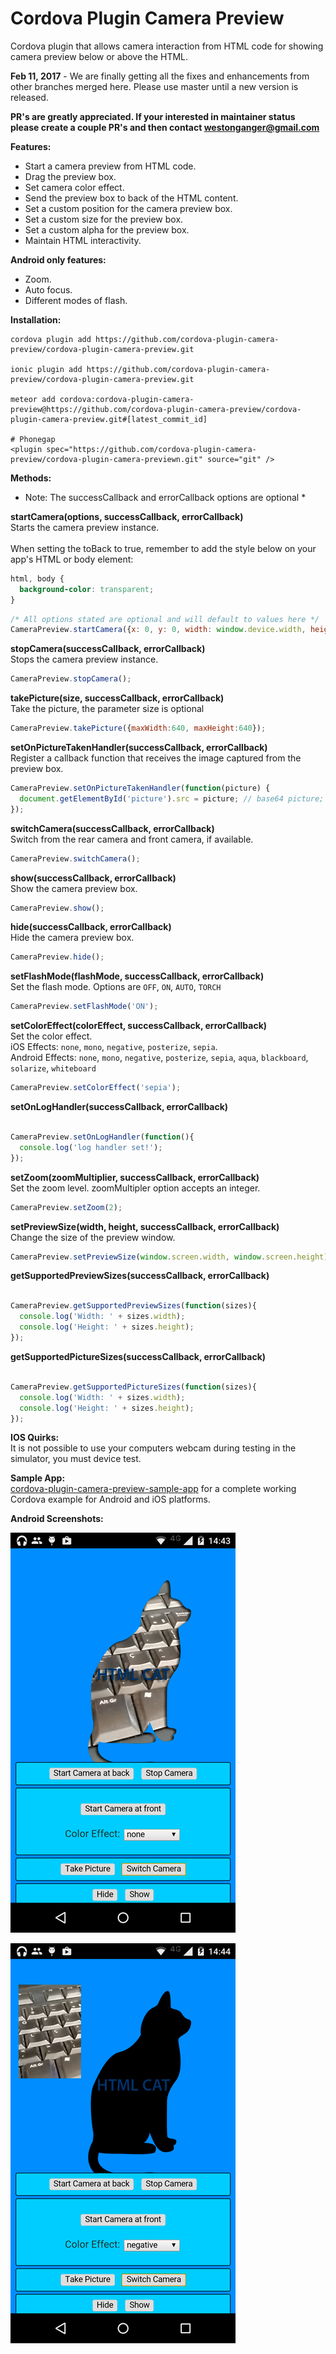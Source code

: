 Cordova Plugin Camera Preview
====================

Cordova plugin that allows camera interaction from HTML code for showing camera preview below or above the HTML.<br/>

**Feb 11, 2017** - We are finally getting all the fixes and enhancements from other branches merged here. Please use master until a new version is released.

**PR's are greatly appreciated. If your interested in maintainer status please create a couple PR's and then contact westonganger@gmail.com**

<p><b>Features:</b></p>
<ul>
  <li>Start a camera preview from HTML code.</li>
  <li>Drag the preview box.</li>
  <li>Set camera color effect.</li>
  <li>Send the preview box to back of the HTML content.</li>
  <li>Set a custom position for the camera preview box.</li>
  <li>Set a custom size for the preview box.</li>
  <li>Set a custom alpha for the preview box.</li>
  <li>Maintain HTML interactivity.</li>
</ul>

<p><b>Android only features:</b></p>
<ul>
  <li>Zoom.</li>
  <li>Auto focus.</li>
  <li>Different modes of flash.</li>
</ul>

<p><b>Installation:</b></p>

```
cordova plugin add https://github.com/cordova-plugin-camera-preview/cordova-plugin-camera-preview.git

ionic plugin add https://github.com/cordova-plugin-camera-preview/cordova-plugin-camera-preview.git

meteor add cordova:cordova-plugin-camera-preview@https://github.com/cordova-plugin-camera-preview/cordova-plugin-camera-preview.git#[latest_commit_id]

# Phonegap
<plugin spec="https://github.com/cordova-plugin-camera-preview/cordova-plugin-camera-previewn.git" source="git" />
```

<!--
```
cordova plugin add cordova-plugin-camera-preview

ionic plugin add cordova-plugin-camera-preview

meteor add cordova:cordova-plugin-camera-preview@X.X.X

# Phonegap
<gap:plugin name="cordova-plugin-camera-preview" />
```
-->

<p><b>Methods:</b></p>

* Note: The successCallback and errorCallback options are optional *

<b>startCamera(options, successCallback, errorCallback)</b><br/>
<info>
Starts the camera preview instance.
<br/>
<br/>
When setting the toBack to true, remember to add the style below on your app's HTML or body element:
```css
html, body {
  background-color: transparent;
}
```
</info>

```javascript
/* All options stated are optional and will default to values here */
CameraPreview.startCamera({x: 0, y: 0, width: window.device.width, height: window.device.height, camera: "front", tapPhoto: true, previewDrag: false, toBack: false});
```

<b>stopCamera(successCallback, errorCallback)</b><br/>
<info>Stops the camera preview instance.</info><br/>

```javascript
CameraPreview.stopCamera();
```

<b>takePicture(size, successCallback, errorCallback)</b><br/>
<info>Take the picture, the parameter size is optional</info><br/>

```javascript
CameraPreview.takePicture({maxWidth:640, maxHeight:640});
```

<b>setOnPictureTakenHandler(successCallback, errorCallback)</b><br/>
<info>Register a callback function that receives the image captured from the preview box.</info><br/>

```javascript
CameraPreview.setOnPictureTakenHandler(function(picture) {
  document.getElementById('picture').src = picture; // base64 picture;
});
```

<b>switchCamera(successCallback, errorCallback)</b><br/>
<info>Switch from the rear camera and front camera, if available.</info><br/>

```javascript
CameraPreview.switchCamera();
```

<b>show(successCallback, errorCallback)</b><br/>
<info>Show the camera preview box.</info><br/>

```javascript
CameraPreview.show();
```

<b>hide(successCallback, errorCallback)</b><br/>
<info>Hide the camera preview box.</info><br/>

```javascript
CameraPreview.hide();
```

<b>setFlashMode(flashMode, successCallback, errorCallback)</b><br/>
<info>Set the flash mode. Options are `OFF`, `ON`, `AUTO`, `TORCH`</info><br/>

```javascript
CameraPreview.setFlashMode('ON');
```

<b>setColorEffect(colorEffect, successCallback, errorCallback)</b><br/>
<info>Set the color effect.<br>iOS Effects: `none`, `mono`, `negative`, `posterize`, `sepia`.<br>Android Effects: `none`, `mono`, `negative`, `posterize`, `sepia`, `aqua`, `blackboard`, `solarize`, `whiteboard`</info><br/>

```javascript
CameraPreview.setColorEffect('sepia');
```

<b>setOnLogHandler(successCallback, errorCallback)</b><br/>
<info></info><br/>

```javascript
CameraPreview.setOnLogHandler(function(){
  console.log('log handler set!');
});
```

<b>setZoom(zoomMultiplier, successCallback, errorCallback)</b><br/>
<info>Set the zoom level. zoomMultipler option accepts an integer.</info><br/>

```javascript
CameraPreview.setZoom(2);
```

<b>setPreviewSize(width, height, successCallback, errorCallback)</b><br/>
<info>Change the size of the preview window.</info><br/>

```javascript
CameraPreview.setPreviewSize(window.screen.width, window.screen.height);
```

<b>getSupportedPreviewSizes(successCallback, errorCallback)</b><br/>
<info></info><br/>

```javascript
CameraPreview.getSupportedPreviewSizes(function(sizes){
  console.log('Width: ' + sizes.width); 
  console.log('Height: ' + sizes.height); 
});
```

<b>getSupportedPictureSizes(successCallback, errorCallback)</b><br/>
<info></info><br/>

```javascript
CameraPreview.getSupportedPictureSizes(function(sizes){
  console.log('Width: ' + sizes.width); 
  console.log('Height: ' + sizes.height); 
});
```


<b>IOS Quirks:</b><br/>
It is not possible to use your computers webcam during testing in the simulator, you must device test.


<b>Sample App:</b><br/>
<a href="https://github.com/cordova-plugin-camera-preview/cordova-plugin-camera-preview-sample-app">cordova-plugin-camera-preview-sample-app</a> for a complete working Cordova example for Android and iOS platforms.

<p><b>Android Screenshots:</b></p>
<p><img src="https://raw.githubusercontent.com/cordova-plugin-camera-preview/cordova-plugin-camera-preview/master/img/android-1.png"/></p>
<p><img src="https://raw.githubusercontent.com/cordova-plugin-camera-preview/cordova-plugin-camera-preview/master/img/android-2.png"/></p>
